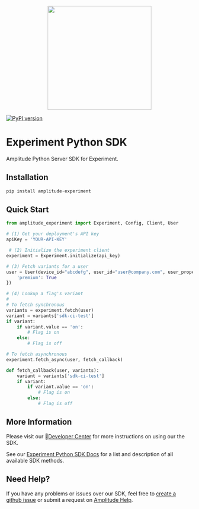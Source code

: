 <p align="center">
  <a href="https://amplitude.com" target="_blank" align="center">
    <img src="https://static.amplitude.com/lightning/46c85bfd91905de8047f1ee65c7c93d6fa9ee6ea/static/media/amplitude-logo-with-text.4fb9e463.svg" width="280">
  </a>
  <br />
</p>

[![PyPI version](https://badge.fury.io/py/amplitude-experiment.svg)](https://badge.fury.io/py/amplitude-experiment)

# Experiment Python SDK
Amplitude Python Server SDK for Experiment.

## Installation
```python
pip install amplitude-experiment
```

## Quick Start
```python
from amplitude_experiment import Experiment, Config, Client, User

# (1) Get your deployment's API key
apiKey = 'YOUR-API-KEY'

 # (2) Initialize the experiment client
experiment = Experiment.initialize(api_key)

# (3) Fetch variants for a user
user = User(device_id="abcdefg", user_id="user@company.com", user_properties={
    'premium': True
})

# (4) Lookup a flag's variant
#
# To fetch synchronous
variants = experiment.fetch(user)
variant = variants['sdk-ci-test']
if variant:
    if variant.value == 'on':
        # Flag is on
    else:
        # Flag is off

# To fetch asynchronous
experiment.fetch_async(user, fetch_callback)

def fetch_callback(user, variants):
    variant = variants['sdk-ci-test']
    if variant:
        if variant.value == 'on':
            # Flag is on
        else:
            # Flag is off


```
## More Information
Please visit our :100:[Developer Center](https://www.docs.developers.amplitude.com/experiment/sdks/python-sdk/) for more instructions on using our the SDK.

See our [Experiment Python SDK Docs](https://amplitude.github.io/experiment-python-server/) for a list and description of all available SDK methods.

## Need Help?
If you have any problems or issues over our SDK, feel free to [create a github issue](https://github.com/amplitude/experiments-python-server/issues/new) or submit a request on [Amplitude Help](https://help.amplitude.com/hc/en-us/requests/new).

